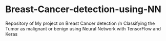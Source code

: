 # Breast-Cancer-detection-using-NN
Repository of My project on Breast Cancer detection /n
Classifying the Tumor as malignant or benign using Neural Network with TensorFlow and Keras 
